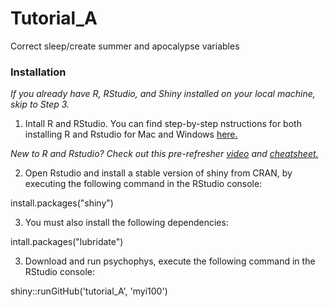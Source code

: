 # Tutorial_A

Correct sleep/create summer and apocalypse variables

### Installation

*If you already have R, RStudio, and Shiny installed on your local machine, skip to Step 3.*

1. Intall R and RStudio. You can find step-by-step nstructions for both installing R and Rstudio for Mac and Windows [here.](https://courses.edx.org/courses/UTAustinX/UT.7.01x/3T2014/56c5437b88fa43cf828bff5371c6a924/)

*New to R and Rstudio? Check out this pre-refresher [video](https://youtu.be/lVKMsaWju8w) and [cheatsheet.](https://www.rstudio.com/wp-content/uploads/2016/01/rstudio-IDE-cheatsheet.pdf)*

2. Open Rstudio and install a stable version of shiny from CRAN, by executing the following command in the RStudio console:

install.packages("shiny")

3. You must also install the following dependencies:

intall.packages("lubridate")

3. Download and run psychophys, execute the following command in the RStudio console: 

shiny::runGitHub('tutorial_A', 'myi100')
